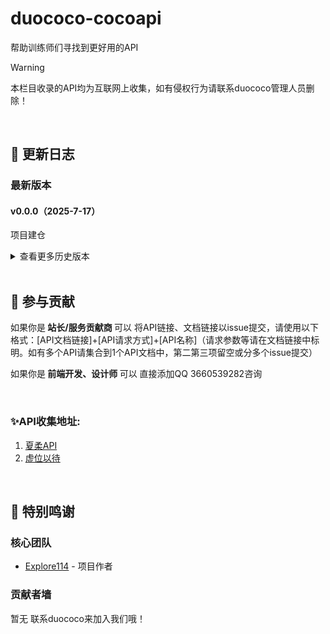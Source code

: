 # duococo-cocoapi
帮助训练师们寻找到更好用的API

> [!warning]
> 本栏目收录的API均为互联网上收集，如有侵权行为请联系duococo管理人员删除！

<br>
</div>


## 🔄 更新日志

### 最新版本

#### v0.0.0（2025-7-17）

项目建仓

<details><summary><kbd>查看更多历史版本</kbd></summary>

#### v0.0.0 (2025-7-17)

duococo成立

</details>
<div align="right">
</div>

<br>

## 🤝 参与贡献
<p>如果你是<b> 站长/服务贡献商 </b>可以
将API链接、文档链接以issue提交，请使用以下格式：[API文档链接]+[API请求方式]+[API名称]（请求参数等请在文档链接中标明。如有多个API请集合到1个API文档中，第二第三项留空或分多个issue提交）</p>

<p>如果你是<b> 前端开发、设计师 </b>可以
直接添加QQ 3660539282咨询</p>


<br>

### ✨API收集地址:

1. [夏柔API](https://api.aa1.cn/)
1. [虚位以待](https://github.com/duococo/cocoapi/issues)

<br>

## 🙏 特别鸣谢

### 核心团队

- [Explore114](https://github.com/Explore114) - 项目作者


### 贡献者墙
暂无
联系duococo来加入我们哦！
